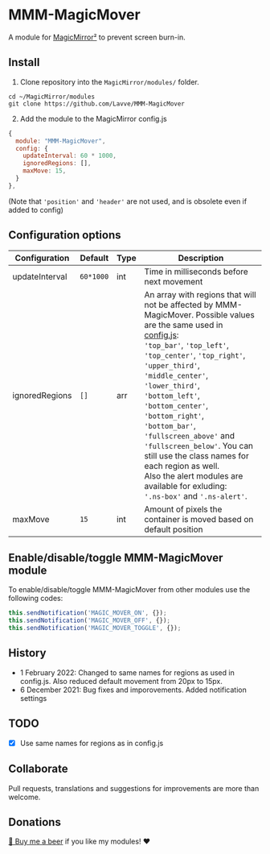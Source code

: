 # MMM-MagicMover

A module for [MagicMirror²](https://github.com/MichMich/MagicMirror) to prevent screen burn-in.

## Install

1. Clone repository into the `MagicMirror/modules/` folder.

```
cd ~/MagicMirror/modules
git clone https://github.com/Lavve/MMM-MagicMover
```

2. Add the module to the MagicMirror config.js

```javascript
{
  module: "MMM-MagicMover",
  config: {
    updateInterval: 60 * 1000,
    ignoredRegions: [],
    maxMove: 15,
  }
},
```

(Note that `'position'` and `'header'` are not used, and is obsolete even if added to config)

## Configuration options

| Configuration  | Default | Type | Description |
| --- | --- | --- | --- |
| updateInterval | `60*1000` | int | Time in milliseconds before next movement |
| ignoredRegions | `[]` | arr | An array with regions that will not be affected by MMM-MagicMover. Possible values are the same used in [config.js](https://docs.magicmirror.builders/modules/configuration.html#module-configuration):<br />`'top_bar'`, `'top_left'`, `'top_center'`, `'top_right'`, `'upper_third'`, `'middle_center'`, `'lower_third'`, `'bottom_left'`, `'bottom_center'`, `'bottom_right'`, `'bottom_bar'`, `'fullscreen_above'` and `'fullscreen_below'`. You can still use the class names for each region as well.<br />Also the alert modules are available for exluding:<br />`'.ns-box'` and `'.ns-alert'`. |
| maxMove  | `15` | int | Amount of pixels the container is moved based on default position |

## Enable/disable/toggle MMM-MagicMover module

To enable/disable/toggle MMM-MagicMover from other modules use the following codes:

```javascript
this.sendNotification('MAGIC_MOVER_ON', {});
this.sendNotification('MAGIC_MOVER_OFF', {});
this.sendNotification('MAGIC_MOVER_TOGGLE', {});
```

## History
* 1 February 2022: Changed to same names for regions as used in config.js. Also reduced default movement from 20px to 15px.
* 6 December 2021: Bug fixes and imporovements. Added notification settings

## TODO
- [x] Use same names for regions as in config.js

## Collaborate

Pull requests, translations and suggestions for improvements are more than welcome.

## Donations

[🍻 Buy me a beer](https://www.paypal.com/cgi-bin/webscr?cmd=_donations&business=SM9XRXUPPJM84&item_name=%40lavve+MagicMiror+Modules) if you like my modules! ❤️
